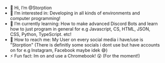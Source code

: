 - 👋 Hi, I’m @Storption
- 👀 I’m interested in: Developing in all kinds of environments and computer programming!
- 📖 I’m currently learning: How to make advanced Discord Bots and learn how to just program in general for e.g Javascript, CS, HTML, JSON, CSS, Python, TypeScript. etc!
- 💬 How to reach me: My User on every social media i have/use is "Storption" (There is definitly some socials i dont use but have accounts on for e.g Instagram, Facebook maybe idek 😅)
- ⚡ Fun fact: Im on and use a Chromebook! 😮 (For the moment!)
